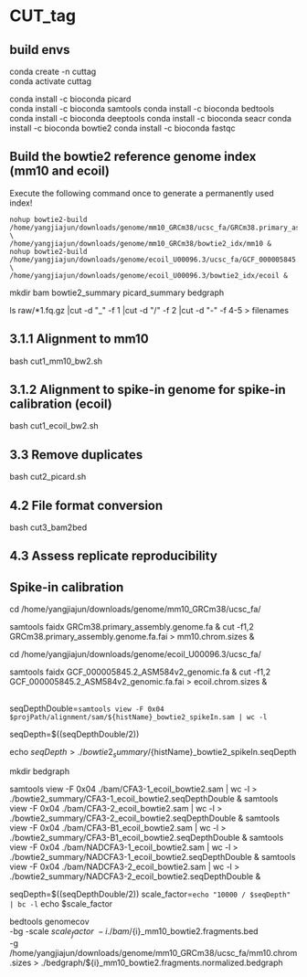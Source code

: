 # CUT_tag

## build envs  
  conda create -n cuttag  
  conda activate cuttag  

  conda install -c bioconda picard  
  conda install -c bioconda samtools
  conda install -c bioconda bedtools
  conda install -c bioconda deeptools
  conda install -c bioconda seacr
  conda install -c bioconda bowtie2
  conda install -c bioconda fastqc

## Build the bowtie2 reference genome index (mm10 and ecoil)  

Execute the following command once to generate a permanently used index!  

    nohup bowtie2-build /home/yangjiajun/downloads/genome/mm10_GRCm38/ucsc_fa/GRCm38.primary_assembly.genome.fa \
    /home/yangjiajun/downloads/genome/mm10_GRCm38/bowtie2_idx/mm10 &  
    nohup bowtie2-build /home/yangjiajun/downloads/genome/ecoil_U00096.3/ucsc_fa/GCF_000005845.2_ASM584v2_genomic.fa \
    /home/yangjiajun/downloads/genome/ecoil_U00096.3/bowtie2_idx/ecoil &

mkdir bam bowtie2_summary picard_summary bedgraph

ls raw/*1.fq.gz |cut -d "_" -f 1 |cut -d "/" -f 2 |cut -d "-" -f 4-5 > filenames

## 3.1.1 Alignment to mm10
bash cut1_mm10_bw2.sh

## 3.1.2 Alignment to spike-in genome for spike-in calibration (ecoil)
bash cut1_ecoil_bw2.sh

## 3.3 Remove duplicates
bash cut2_picard.sh

## 4.2 File format conversion
bash cut3_bam2bed

## 4.3 Assess replicate reproducibility

## Spike-in calibration  

cd /home/yangjiajun/downloads/genome/mm10_GRCm38/ucsc_fa/

samtools faidx GRCm38.primary_assembly.genome.fa &
cut -f1,2 GRCm38.primary_assembly.genome.fa.fai > mm10.chrom.sizes &

cd /home/yangjiajun/downloads/genome/ecoil_U00096.3/ucsc_fa/

samtools faidx GCF_000005845.2_ASM584v2_genomic.fa &
cut -f1,2 GCF_000005845.2_ASM584v2_genomic.fa.fai > ecoil.chrom.sizes &

##

seqDepthDouble=`samtools view -F 0x04 $projPath/alignment/sam/${histName}_bowtie2_spikeIn.sam | wc -l`

seqDepth=$((seqDepthDouble/2))

echo $seqDepth > ./bowtie2_summary/${histName}_bowtie2_spikeIn.seqDepth

mkdir bedgraph

samtools view -F 0x04 ./bam/CFA3-1_ecoil_bowtie2.sam | wc -l > ./bowtie2_summary/CFA3-1_ecoil_bowtie2.seqDepthDouble &
samtools view -F 0x04 ./bam/CFA3-2_ecoil_bowtie2.sam | wc -l > ./bowtie2_summary/CFA3-2_ecoil_bowtie2.seqDepthDouble &
samtools view -F 0x04 ./bam/CFA3-B1_ecoil_bowtie2.sam | wc -l > ./bowtie2_summary/CFA3-B1_ecoil_bowtie2.seqDepthDouble &
samtools view -F 0x04 ./bam/NADCFA3-1_ecoil_bowtie2.sam | wc -l > ./bowtie2_summary/NADCFA3-1_ecoil_bowtie2.seqDepthDouble &
samtools view -F 0x04 ./bam/NADCFA3-2_ecoil_bowtie2.sam | wc -l > ./bowtie2_summary/NADCFA3-2_ecoil_bowtie2.seqDepthDouble &

seqDepth=$((seqDepthDouble/2))
scale_factor=`echo "10000 / $seqDepth" | bc -l`
echo $scale_factor

bedtools genomecov \
    -bg -scale $scale_factor \
    -i ./bam/${i}_mm10_bowtie2.fragments.bed \
    -g /home/yangjiajun/downloads/genome/mm10_GRCm38/ucsc_fa/mm10.chrom.sizes > ./bedgraph/${i}_mm10_bowtie2.fragments.normalized.bedgraph








